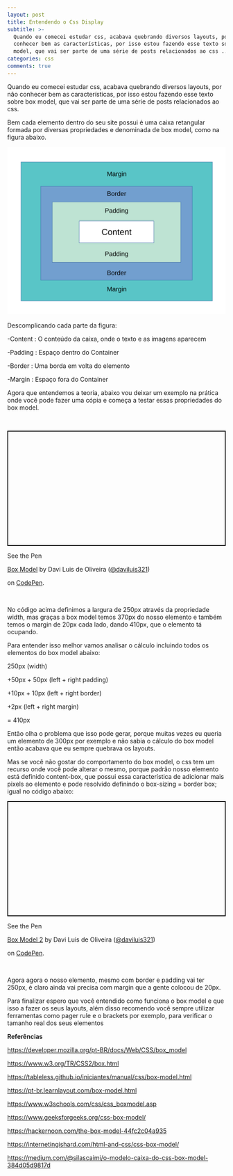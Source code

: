 ```yaml
---
layout: post
title: Entendendo o Css Display
subtitle: >-
  Quando eu comecei estudar css, acabava quebrando diversos layouts, por não
  conhecer bem as características, por isso estou fazendo esse texto sobre box
  model, que vai ser parte de uma série de posts relacionados ao css ...
categories: css
comments: true
---
```

Quando eu comecei estudar css, acabava quebrando diversos layouts, por não conhecer bem as características, por isso estou fazendo esse texto sobre box model, que vai ser parte de uma série de posts relacionados ao css.

Bem  cada elemento dentro do seu site possui é uma caixa retangular formada por diversas propriedades e denominada de box model, como na figura abaixo.

![Box Model](/img/uploads/box-model.svg "Box Model")

 Descomplicando cada parte da figura:

\-Content : O conteúdo da caixa, onde o texto e as imagens aparecem

\-Padding : Espaço dentro do Container 

\-Border : Uma borda em volta do elemento

\-Margin :  Espaço fora do Container

Agora que entendemos a teoria, abaixo vou deixar um exemplo na prática onde você pode fazer uma cópia e começa a testar essas propriedades do box model.

<br>

<div>

<p class="codepen" data-height="265" data-theme-id="0" data-default-tab="html,result" data-user="daviluis321" data-slug-hash="pozrqKw" style="height: 265px; box-sizing: border-box; display: flex; align-items: center; justify-content: center; border: 2px solid; margin: 1em 0; padding: 1em;" data-pen-title="Box Model">

  <span>See the Pen <a href="https://codepen.io/daviluis321/pen/pozrqKw/">

  Box Model</a> by Davi Luis de Oliveira (<a href="https://codepen.io/daviluis321">@daviluis321</a>)

  on <a href="https://codepen.io">CodePen</a>.</span>

</p>

</div>

<br>

No código acima definimos a largura de 250px  através da propriedade width, mas graças a box model temos 370px do nosso elemento e também temos o margin de 20px cada lado, dando 410px, que o elemento tá ocupando. 



Para entender isso melhor vamos analisar o cálculo incluindo todos os elementos do box model  abaixo:



250px (width)

+50px + 50px (left + right padding)

+10px + 10px  (left + right border)

+2px (left + right margin)

= 410px  

Então olha o problema que isso pode gerar, porque muitas vezes  eu queria um elemento de 300px por exemplo e não sabia o cálculo do box model então acabava que eu sempre quebrava os layouts. 

Mas se você não gostar do comportamento do box model, o css tem um recurso onde você pode alterar o mesmo, porque padrão nosso elemento está definido content-box, que possui essa característica de adicionar mais pixels ao elemento e pode resolvido definindo o box-sizing = border box; igual no código abaixo:

<p class="codepen" data-height="265" data-theme-id="0" data-default-tab="html,result" data-user="daviluis321" data-slug-hash="zYOdQXO" style="height: 265px; box-sizing: border-box; display: flex; align-items: center; justify-content: center; border: 2px solid; margin: 1em 0; padding: 1em;" data-pen-title="Box Model 2">

  <span>See the Pen <a href="https://codepen.io/daviluis321/pen/zYOdQXO/">

  Box Model 2</a> by Davi Luis de Oliveira (<a href="https://codepen.io/daviluis321">@daviluis321</a>)

  on <a href="https://codepen.io">CodePen</a>.</span>

</p>

<br>

Agora agora o nosso elemento, mesmo com border e padding vai ter 250px, é claro ainda vai precisa com margin que a gente colocou de 20px.

Para finalizar espero que você entendido como funciona o box model e que isso a fazer os seus layouts, além disso recomendo você sempre utilizar ferramentas como pager rule e o brackets por exemplo, para verificar o tamanho real dos seus elementos

**Referências**

<https://developer.mozilla.org/pt-BR/docs/Web/CSS/box_model>

<https://www.w3.org/TR/CSS2/box.html>

<https://tableless.github.io/iniciantes/manual/css/box-model.html>

<https://pt-br.learnlayout.com/box-model.html>

<https://www.w3schools.com/css/css_boxmodel.asp>

<https://www.geeksforgeeks.org/css-box-model/>

<https://hackernoon.com/the-box-model-44fc2c04a935>

<https://internetingishard.com/html-and-css/css-box-model/>

<https://medium.com/@silascaimi/o-modelo-caixa-do-css-box-model-384d05d9817d>
